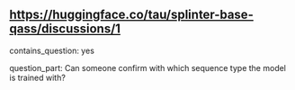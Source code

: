 ## https://huggingface.co/tau/splinter-base-qass/discussions/1

contains_question: yes

question_part: 
Can someone confirm with which sequence type the model is trained with?